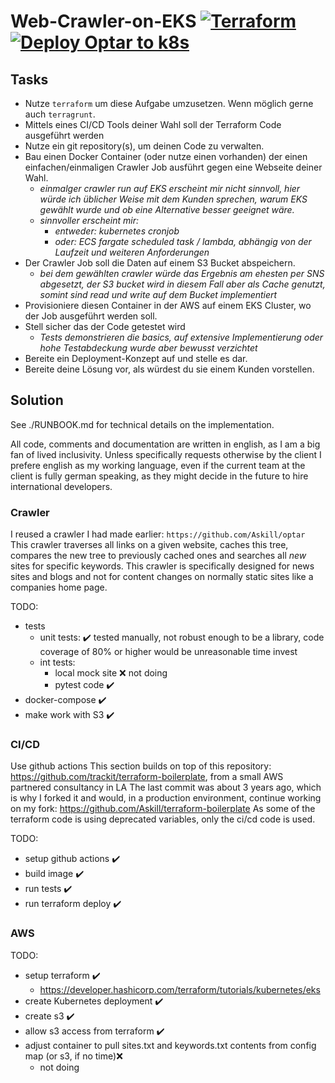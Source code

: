 # Web-Crawler-on-EKS [![Terraform](https://github.com/Askill/Web-Crawler-on-EKS/actions/workflows/terraform.yml/badge.svg)](https://github.com/Askill/Web-Crawler-on-EKS/actions/workflows/terraform.yml) [![Deploy Optar to k8s](https://github.com/Askill/Web-Crawler-on-EKS/actions/workflows/k8s_deploy.yml/badge.svg)](https://github.com/Askill/Web-Crawler-on-EKS/actions/workflows/k8s_deploy.yml)

## Tasks

- Nutze `terraform` um diese Aufgabe umzusetzen. Wenn möglich gerne auch `terragrunt`.
- Mittels eines CI/CD Tools deiner Wahl soll der Terraform Code ausgeführt werden
- Nutze ein git repository(s), um deinen Code zu verwalten.
- Bau einen Docker Container (oder nutze einen vorhanden) der einen einfachen/einmaligen Crawler Job ausführt gegen eine Webseite deiner Wahl.
  - *einmalger crawler run auf EKS erscheint mir nicht sinnvoll, hier würde ich üblicher Weise mit dem Kunden sprechen, warum EKS gewählt wurde und ob eine Alternative besser geeignet wäre.*
  - *sinnvoller erscheint mir:*
    - *entweder: kubernetes cronjob*
    - *oder: ECS fargate scheduled task / lambda, abhängig von der Laufzeit und weiteren Anforderungen*
- Der Crawler Job soll die Daten auf einem S3 Bucket abspeichern.
  - *bei dem gewählten crawler würde das Ergebnis am ehesten per SNS abgesetzt, der S3 bucket wird in diesem Fall aber als Cache genutzt, somint sind read und write auf dem Bucket implementiert*
- Provisioniere diesen Container in der AWS auf einem EKS Cluster, wo der Job ausgeführt werden soll.
- Stell sicher das der Code getestet wird
  - *Tests demonstrieren die basics, auf extensive Implementierung oder hohe Testabdeckung wurde aber bewusst verzichtet*
- Bereite ein Deployment-Konzept auf und stelle es dar.
- Bereite deine Lösung vor, als würdest du sie einem Kunden vorstellen.

## Solution

See ./RUNBOOK.md for technical details on the implementation.

All code, comments and documentation are written in english, as I am a big fan of lived inclusivity. Unless specifically requests otherwise by the client I prefere english as my working language, even if the current team at the client is fully german speaking, as they might decide in the future to hire international developers.

### Crawler

I reused a crawler I had made earlier: `https://github.com/Askill/optar`  
This crawler traverses all links on a given website, caches this tree, compares the new tree to previously cached ones and searches all *new* sites for specific keywords.
This crawler is specifically designed for news sites and blogs and not for content changes on normally static sites like a companies home page.

TODO:

- tests
  - unit tests: ✔️ tested manually, not robust enough to be a library, code coverage of 80% or higher would be unreasonable time invest
  - int tests:
    - local mock site ❌ not doing
    - pytest code ✔️
- docker-compose ✔️
- make work with S3 ✔️

### CI/CD

Use github actions
This section builds on top of this repository:  
<https://github.com/trackit/terraform-boilerplate>, from a small AWS partnered consultancy in LA
The last commit was about 3 years ago, which is why I forked it and would, in a production environment, continue working on my fork: <https://github.com/Askill/terraform-boilerplate>
As some of the terraform code is using deprecated variables, only the ci/cd code is used.


TODO:

- setup github actions ✔️
- build image ✔️
- run tests ✔️
- run terraform deploy ✔️

### AWS

TODO:

- setup terraform ✔️
  - <https://developer.hashicorp.com/terraform/tutorials/kubernetes/eks>
- create Kubernetes deployment ✔️
- create s3 ✔️
- allow s3 access from terraform ✔️
- adjust container to pull sites.txt and keywords.txt contents from config map (or s3, if no time)❌
  - not doing
